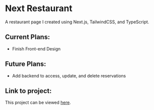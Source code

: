 # Next Restaurant
A restaurant page I created using Next.js, TailwindCSS, and TypeScript.
## Current Plans:
* Finish Front-end Design
## Future Plans:
* Add backend to access, update, and delete reservations
## Link to project:
This project can be viewed [here](https://next-restaurant-weld.vercel.app).
